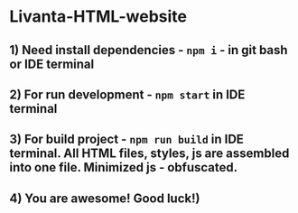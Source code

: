 # Livanta-HTML-website
## 1) Need install dependencies - `npm i` - in git bash or IDE terminal
## 2) For run development - `npm start` in IDE terminal
## 3) For build project - `npm run build` in IDE terminal. All HTML files, styles, js are assembled into one file. Minimized js - obfuscated.
## 4) You are awesome! Good luck!)

